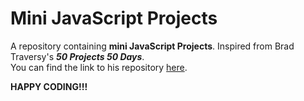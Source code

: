 # Mini JavaScript Projects
A repository containing **mini JavaScript Projects**. Inspired from Brad Traversy's _**50 Projects 50 Days**_.<br>
You can find the link to his repository [here](https://github.com/bradtraversy/50projects50days).

**HAPPY CODING!!!**

